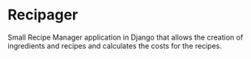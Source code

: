 # Recipager
Small Recipe Manager application in Django that allows the creation of ingredients and recipes and calculates the costs for the recipes.

